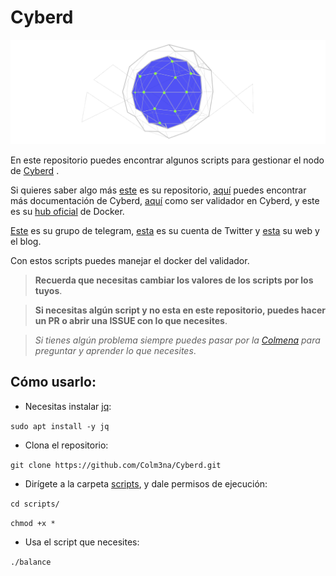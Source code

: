 # Cyberd

![alt text](images/logo.png?raw=true "Logo Cyberd")


En este repositorio puedes encontrar algunos scripts para gestionar el nodo de [Cyberd](https://github.com/cybercongress/cyberd/blob/master/docs/cyberd.md) .

Si quieres saber algo más [este](https://github.com/cybercongress/cyberd) es su repositorio, [aquí](https://github.com/cybercongress/cyberd/tree/master/docs) puedes encontrar más documentación de Cyberd, [aquí](https://github.com/cybercongress/cyberd/blob/master/docs/run_validator.md) como ser validador en Cyberd, y este es su [hub oficial](https://hub.docker.com/r/cyberd/cyberd) de Docker.

[Este](https://t.me/fuckgoogle) es su grupo de telegram, [esta](https://twitter.com/cyber_devs) es su cuenta de Twitter y [esta](https://cybercongress.ai/) su web y el blog.

Con estos scripts puedes manejar el docker del validador.

> **Recuerda que necesitas cambiar los valores de los scripts por los tuyos**.

> **Si necesitas algún script y no esta en este repositorio, puedes hacer un PR o abrir una ISSUE con lo que necesites**.

> _Si tienes algún problema siempre puedes pasar por la [Colmena](https://www.coworkingcolmena.com) para preguntar y aprender lo que necesites_.


## Cómo usarlo: 

- Necesitas instalar <a href="https://github.com/stedolan/jq/wiki"> jq</a>:

`sudo apt install -y jq`

- Clona el repositorio:

`git clone https://github.com/Colm3na/Cyberd.git`

- Dirígete a la carpeta [scripts](https://github.com/Colm3na/Cyberd/tree/master/scripts), y dale permisos de ejecución:

`cd scripts/`

`chmod +x *`

- Usa el script que necesites:

`./balance`
